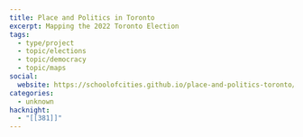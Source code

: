 ```yaml
---
title: Place and Politics in Toronto
excerpt: Mapping the 2022 Toronto Election
tags:
  - type/project
  - topic/elections
  - topic/democracy
  - topic/maps
social:
  website: https://schoolofcities.github.io/place-and-politics-toronto/
categories:
  - unknown
hacknight:
  - "[[381]]"
---
```

